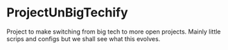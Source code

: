 # ProjectUnBigTechify
Project to make switching from big tech to more open projects. Mainly little scrips and configs but we shall see what this evolves.
